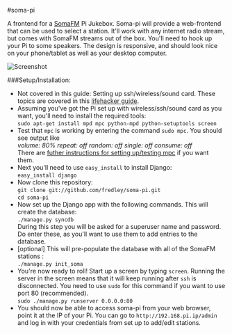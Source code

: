 #soma-pi

A frontend for a [SomaFM](http://somafm.com/) Pi Jukebox. Soma-pi will provide a web-frontend that can be used to select a station. It'll work with any internet radio stream, but comes with SomaFM streams out of the box. You'll need to hook up your Pi to some speakers. The design is responsive, and should look nice on your phone/tablet as well as your desktop computer.

![Screenshot](http://i.imgur.com/iuM1yir.png)

###Setup/Installation:

* Not covered in this guide: Setting up ssh/wireless/sound card. These topics are covered in this [lifehacker guide](http://lifehacker.com/5978594/turn-a-raspberry-pi-into-an-airplay-receiver-for-streaming-music-in-your-living-room).
* Assuming you've got the Pi set up with wireless/ssh/sound card as you want, you'll need to install the required tools:  
`sudo apt-get install mpd mpc python-mpd python-setuptools screen`
* Test that `mpc` is working by entering the command `sudo mpc`. You should see output like  
*volume: 80%   repeat: off   random: off   single: off   consume: off*  
There are [futher instructions for setting up/testing mpc](http://www.gmpa.it/it9xxs/?p=727) if you want them.
* Next you'll need to use `easy_install` to install Django:  
`easy_install django`
* Now clone this repository:  
`git clone git://github.com/fredley/soma-pi.git`  
`cd soma-pi`
* Now set up the Django app with the following commands. This will create the database:  
`./manage.py syncdb`  
During this step you will be asked for a superuser name and password. Do enter these, as you'll want to use them to add entries to the database.
* [optional] This will pre-populate the database with all of the SomaFM stations :  
`./manage.py init_soma`
* You're now ready to roll! Start up a screen by typing `screen`. Running the server in the screen means that it will keep running after `ssh` is disconnected. You need to use `sudo` for this command if you want to use port 80 (recommended).  
`sudo ./manage.py runserver 0.0.0.0:80` 
* You should now be able to access soma-pi from your web browser, point it at the IP of your Pi. You can go to `http://192.168.pi.ip/admin` and log in with your credentials from set up to add/edit stations. 
